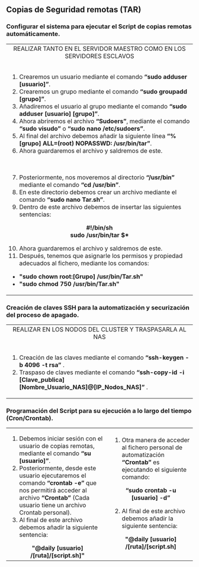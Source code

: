 ## Copias de Seguridad remotas (TAR) ##
### Configurar el sistema para ejecutar el Script de copias remotas automáticamente. ###
<div align="center">
<table>
 <tr>
  <td>
   <div align="center">
    REALIZAR TANTO EN EL SERVIDOR MAESTRO COMO EN LOS SERVIDORES ESCLAVOS
   </div>
   <br/>

  1. Crearemos un usuario mediante el comando <b> “sudo adduser [usuario]”</b>.
  2. Crearemos un grupo mediante el comando <b> “sudo groupadd [grupo]”</b>.
  3. Añadiremos el usuario al grupo mediante el comando <b> “sudo adduser [usuario] [grupo]”</b>.
  4. Ahora abriremos el archivo <b> “Sudoers”</b>, mediante el comando <b> “sudo visudo” </b> o <b> “sudo nano /etc/sudoers”</b>.
  5. Al final del archivo debemos añadir la siguiente línea <b> “%[grupo] ALL=(root) NOPASSWD: /usr/bin/tar”</b>.
  6. Ahora guardaremos el archivo y saldremos de este.
  <br/>
  
  7. Posteriormente, nos moveremos al directorio <b> “/usr/bin” </b> mediante el comando <b> “cd /usr/bin”</b>.
  8. En este directorio debemos crear un archivo mediante el comando <b> “sudo nano Tar.sh”</b>.
  9. Dentro de este archivo debemos de insertar las siguientes sentencias:
  
  <div align="center">
   <b> #!/bin/sh </b>
    <br/>
   <b> sudo /usr/bin/tar $* </b>
  </div>
 
  10. Ahora guardaremos el archivo y saldremos de este.
  11. Después, tenemos que asignarle los permisos y propiedad adecuados al fichero, mediante los comandos:
  
  - <b> "sudo chown root:[Grupo] /usr/bin/Tar.sh" </b>
  - <b> "sudo chmod 750 /usr/bin/Tar.sh" </b>
  
  </td>
 </tr>
</table>
</div>

### Creación de claves SSH para la automatización y securización del proceso de apagado. ###
<table>
 <tr>
  <td>
   <div align="center">
    REALIZAR EN LOS NODOS DEL CLUSTER Y TRASPASARLA AL NAS
   </div>
   <br/>
   
 1. Creación de las claves mediante el comando <b> “ssh-keygen -b 4096 -t rsa” </b>.
 2. Traspaso de claves mediante el comando <b> “ssh-copy-id -i [Clave_publica] 
[Nombre_Usuario_NAS]@[IP_Nodos_NAS]” </b>.

  </td>
 </tr>
</table>

### Programación del Script para su ejecución a lo largo del tiempo (Cron/Crontab). ###
<table>
 <tr>
  <td>
  
 1. Debemos iniciar sesión con el usuario de copias remotas, mediante el comando <b> “su [usuario]”</b>.
 2. Posteriormente, desde este usuario ejecutaremos el comando <b> “crontab -e” </b> que nos permitirá acceder al archivo <b> “Crontab” </b> (Cada usuario tiene un archivo Crontab personal).
 3. Al final de este archivo debemos añadir la siguiente sentencia:
   <div align="center">
    <b> "@daily [usuario] /[ruta]/[script.sh]" </b>
   </div>
  </td>
  <td>
  
 1. Otra manera de acceder al fichero personal de automatización <b> “Crontab” </b> es ejecutando el siguiente comando:
   <div align="center">
    <b> “sudo crontab -u [usuario] -d” </b>
   </div>
 
 2. Al final de este archivo debemos añadir la siguiente sentencia:
   <div align="center">
    <b> "@daily [usuario] /[ruta]/[script.sh] </b>
   </div>
   <br/>
  </td>
 </tr>
</table>
